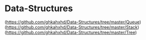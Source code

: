 # Data-Structures
<QUEUE> (https://github.com/ghkahxhd/Data-Structures/tree/master/Queue)
<STACK> (https://github.com/ghkahxhd/Data-Structures/tree/master/Stack)
<TREE> (https://github.com/ghkahxhd/Data-Structures/tree/master/Tree)
